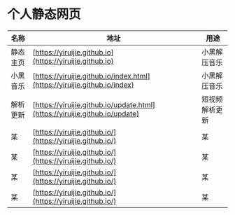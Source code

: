 # 个人静态网页

| 名称 | 地址  | 用途 |
| ---  | ---- |----|
| 静态主页 |  [https://yiruijie.github.io](https://yiruijie.github.io)    | 小黑解压音乐    |
| 小黑音乐|   [https://yiruijie.github.io/index.html](https://yiruijie.github.io/index)    | 小黑解压音乐   |
| 解析更新|  [https://yiruijie.github.io/update.html](https://yiruijie.github.io/update)   | 短视频解析更新   |
| 某 |   [https://yiruijie.github.io/](https://yiruijie.github.io/)    |   某  |
| 某 |   [https://yiruijie.github.io/](https://yiruijie.github.io/)    |   某  |
| 某 |   [https://yiruijie.github.io/](https://yiruijie.github.io/)    |   某  |
| 某 |   [https://yiruijie.github.io/](https://yiruijie.github.io/)    |   某  |
